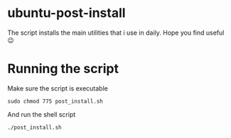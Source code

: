 # ubuntu-post-install

The script installs the main utilities that i use in daily. Hope you find useful :wink:

# Running the script
Make sure the script is executable 

    sudo chmod 775 post_install.sh

And run the shell script

    ./post_install.sh
